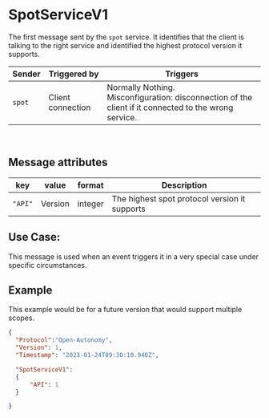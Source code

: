 # SpotServiceV1
The first message sent by the `spot` service.  It identifies that the client is talking to the right service and identified the highest protocol version it supports.

|Sender| Triggered by | Triggers|
|---|---|---|
| `spot`  | Client connection | Normally Nothing. <br>  Misconfiguration: disconnection of the client if it connected to the wrong service. |

<br>

## Message attributes
|key |value |format | Description|
|---|:---:|:---:|---|
|`"API"`| Version| integer|The highest spot protocol version it supports|


## Use Case:
This message is used when an event triggers it in a very special case under specific circumstances.

## Example
This example would be for a future version that would support multiple scopes.
```json
{
  "Protocol":"Open-Autonomy",
  "Version": 1,
  "Timestamp": "2023-01-24T09:30:10.948Z",

  "SpotServiceV1":
  {
	  "API": 1
  }

}
```
